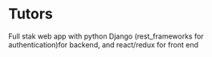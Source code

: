 # Tutors

Full stak web app with python Django (rest_frameworks for authentication)for backend, and react/redux for front end
